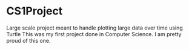 # CS1Project
Large scale project meant to handle plotting large data over time using Turtle
This was my first project done in Computer Science. I am pretty proud of this one. 

